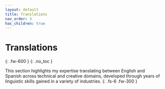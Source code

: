 ```yaml
---
layout: default
title: Translations
nav_order: 3
has_children: true
---
```


# Translations
{: .fw-600 }
{: .no_toc }

This section highlights my expertise translating between English and Spanish across technical and creative domains, developed through years of linguistic skills  gained in a variety of industries.
{: .fs-6 .fw-300 }

